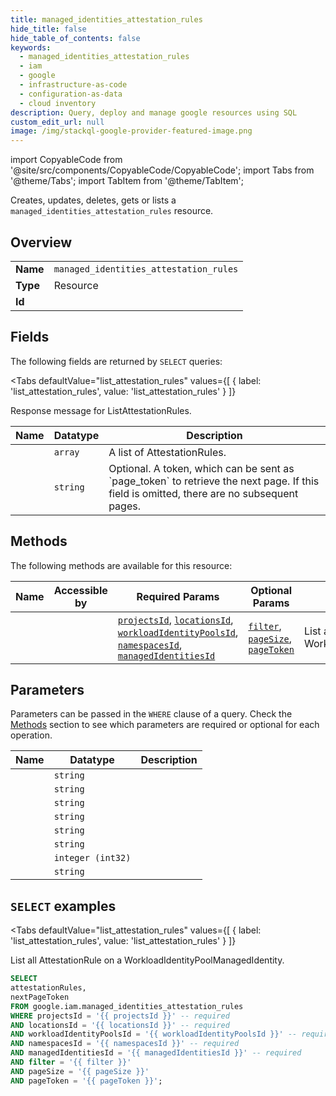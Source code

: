 ```yaml
--- 
title: managed_identities_attestation_rules
hide_title: false
hide_table_of_contents: false
keywords:
  - managed_identities_attestation_rules
  - iam
  - google
  - infrastructure-as-code
  - configuration-as-data
  - cloud inventory
description: Query, deploy and manage google resources using SQL
custom_edit_url: null
image: /img/stackql-google-provider-featured-image.png
---
```


import CopyableCode from '@site/src/components/CopyableCode/CopyableCode';
import Tabs from '@theme/Tabs';
import TabItem from '@theme/TabItem';

Creates, updates, deletes, gets or lists a <code>managed_identities_attestation_rules</code> resource.

## Overview
<table><tbody>
<tr><td><b>Name</b></td><td><code>managed_identities_attestation_rules</code></td></tr>
<tr><td><b>Type</b></td><td>Resource</td></tr>
<tr><td><b>Id</b></td><td><CopyableCode code="google.iam.managed_identities_attestation_rules" /></td></tr>
</tbody></table>

## Fields

The following fields are returned by `SELECT` queries:

<Tabs
    defaultValue="list_attestation_rules"
    values={[
        { label: 'list_attestation_rules', value: 'list_attestation_rules' }
    ]}
>
<TabItem value="list_attestation_rules">

Response message for ListAttestationRules.

<table>
<thead>
    <tr>
    <th>Name</th>
    <th>Datatype</th>
    <th>Description</th>
    </tr>
</thead>
<tbody>
<tr>
    <td><CopyableCode code="attestationRules" /></td>
    <td><code>array</code></td>
    <td>A list of AttestationRules.</td>
</tr>
<tr>
    <td><CopyableCode code="nextPageToken" /></td>
    <td><code>string</code></td>
    <td>Optional. A token, which can be sent as `page_token` to retrieve the next page. If this field is omitted, there are no subsequent pages.</td>
</tr>
</tbody>
</table>
</TabItem>
</Tabs>

## Methods

The following methods are available for this resource:

<table>
<thead>
    <tr>
    <th>Name</th>
    <th>Accessible by</th>
    <th>Required Params</th>
    <th>Optional Params</th>
    <th>Description</th>
    </tr>
</thead>
<tbody>
<tr>
    <td><a href="#list_attestation_rules"><CopyableCode code="list_attestation_rules" /></a></td>
    <td><CopyableCode code="select" /></td>
    <td><a href="#parameter-projectsId"><code>projectsId</code></a>, <a href="#parameter-locationsId"><code>locationsId</code></a>, <a href="#parameter-workloadIdentityPoolsId"><code>workloadIdentityPoolsId</code></a>, <a href="#parameter-namespacesId"><code>namespacesId</code></a>, <a href="#parameter-managedIdentitiesId"><code>managedIdentitiesId</code></a></td>
    <td><a href="#parameter-filter"><code>filter</code></a>, <a href="#parameter-pageSize"><code>pageSize</code></a>, <a href="#parameter-pageToken"><code>pageToken</code></a></td>
    <td>List all AttestationRule on a WorkloadIdentityPoolManagedIdentity.</td>
</tr>
</tbody>
</table>

## Parameters

Parameters can be passed in the `WHERE` clause of a query. Check the [Methods](#methods) section to see which parameters are required or optional for each operation.

<table>
<thead>
    <tr>
    <th>Name</th>
    <th>Datatype</th>
    <th>Description</th>
    </tr>
</thead>
<tbody>
<tr id="parameter-locationsId">
    <td><CopyableCode code="locationsId" /></td>
    <td><code>string</code></td>
    <td></td>
</tr>
<tr id="parameter-managedIdentitiesId">
    <td><CopyableCode code="managedIdentitiesId" /></td>
    <td><code>string</code></td>
    <td></td>
</tr>
<tr id="parameter-namespacesId">
    <td><CopyableCode code="namespacesId" /></td>
    <td><code>string</code></td>
    <td></td>
</tr>
<tr id="parameter-projectsId">
    <td><CopyableCode code="projectsId" /></td>
    <td><code>string</code></td>
    <td></td>
</tr>
<tr id="parameter-workloadIdentityPoolsId">
    <td><CopyableCode code="workloadIdentityPoolsId" /></td>
    <td><code>string</code></td>
    <td></td>
</tr>
<tr id="parameter-filter">
    <td><CopyableCode code="filter" /></td>
    <td><code>string</code></td>
    <td></td>
</tr>
<tr id="parameter-pageSize">
    <td><CopyableCode code="pageSize" /></td>
    <td><code>integer (int32)</code></td>
    <td></td>
</tr>
<tr id="parameter-pageToken">
    <td><CopyableCode code="pageToken" /></td>
    <td><code>string</code></td>
    <td></td>
</tr>
</tbody>
</table>

## `SELECT` examples

<Tabs
    defaultValue="list_attestation_rules"
    values={[
        { label: 'list_attestation_rules', value: 'list_attestation_rules' }
    ]}
>
<TabItem value="list_attestation_rules">

List all AttestationRule on a WorkloadIdentityPoolManagedIdentity.

```sql
SELECT
attestationRules,
nextPageToken
FROM google.iam.managed_identities_attestation_rules
WHERE projectsId = '{{ projectsId }}' -- required
AND locationsId = '{{ locationsId }}' -- required
AND workloadIdentityPoolsId = '{{ workloadIdentityPoolsId }}' -- required
AND namespacesId = '{{ namespacesId }}' -- required
AND managedIdentitiesId = '{{ managedIdentitiesId }}' -- required
AND filter = '{{ filter }}'
AND pageSize = '{{ pageSize }}'
AND pageToken = '{{ pageToken }}';
```
</TabItem>
</Tabs>
